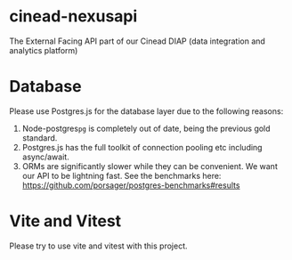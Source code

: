 # cinead-nexusapi
The External Facing API part of our Cinead DIAP (data integration and analytics platform)

# Database 

Please use Postgres.js for the database layer due to the following reasons:

1. Node-postgres`pg` is completely out of date, being the previous gold standard.
2. Postgres.js has the full toolkit of connection pooling etc including async/await.
3. ORMs are significantly slower while they can be convenient. We want our API to be lightning fast. See the benchmarks here: https://github.com/porsager/postgres-benchmarks#results

# Vite and Vitest

Please try to use vite and vitest with this project.

